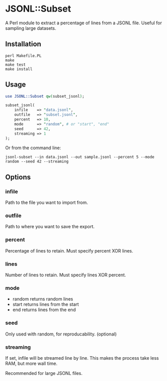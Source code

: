 # JSONL::Subset

A Perl module to extract a percentage of lines from a JSONL file. Useful for sampling large datasets.

## Installation

```
perl Makefile.PL
make
make test
make install
```

## Usage

```perl
use JSONL::Subset qw(subset_jsonl);

subset_jsonl(
    infile    => "data.jsonl",
    outfile   => "subset.jsonl",
    percent   => 10,
    mode      => "random", # or "start", "end"
    seed      => 42,
    streaming => 1
);
```

Or from the command line:

```
jsonl-subset --in data.jsonl --out sample.jsonl --percent 5 --mode random --seed 42 --streaming
```

## Options

### infile

Path to the file you want to import from.

### outfile

Path to where you want to save the export.

### percent

Percentage of lines to retain. Must specify percent XOR lines.

### lines

Number of lines to retain. Must specify lines XOR percent.

### mode

- random returns random lines
- start returns lines from the start
- end returns lines from the end

### seed

Only used with random, for reproducability. (optional)

### streaming

If set, infile will be streamed line by line. This makes the process take less RAM, but more wall time.

Recommended for large JSONL files.
